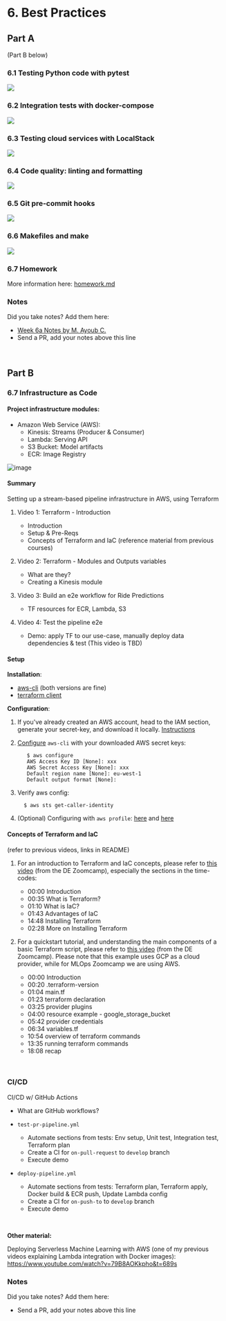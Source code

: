 # 6. Best Practices

## Part A

(Part B below)

### 6.1 Testing Python code with pytest

<a href="https://www.youtube.com/watch?v=CJp1eFQP5nk&list=PL3MmuxUbc_hIUISrluw_A7wDSmfOhErJK">
  <img src="images/thumbnail-6-1.jpg">
</a>


### 6.2 Integration tests with docker-compose

<a href="https://www.youtube.com/watch?v=lBX0Gl7Z1ck&list=PL3MmuxUbc_hIUISrluw_A7wDSmfOhErJK">
  <img src="images/thumbnail-6-2.jpg">
</a>


### 6.3 Testing cloud services with LocalStack

<a href="https://www.youtube.com/watch?v=9yMO86SYvuI&list=PL3MmuxUbc_hIUISrluw_A7wDSmfOhErJK">
  <img src="images/thumbnail-6-3.jpg">
</a>


### 6.4 Code quality: linting and formatting

<a href="https://www.youtube.com/watch?v=uImvWE-iSDQ&list=PL3MmuxUbc_hIUISrluw_A7wDSmfOhErJK">
  <img src="images/thumbnail-6-4.jpg">
</a>


### 6.5 Git pre-commit hooks

<a href="https://www.youtube.com/watch?v=lmMZ7Axk2T8&list=PL3MmuxUbc_hIUISrluw_A7wDSmfOhErJK">
  <img src="images/thumbnail-6-5.jpg">
</a>


### 6.6 Makefiles and make

<a href="https://www.youtube.com/watch?v=F6DZdvbRZQQ&list=PL3MmuxUbc_hIUISrluw_A7wDSmfOhErJK">
  <img src="images/thumbnail-6-6.jpg">
</a>


### 6.7 Homework


More information here: [homework.md](homework.md)


### Notes

Did you take notes? Add them here:

* [Week 6a Notes by M. Ayoub C.](https://gist.github.com/Qfl3x/267d4cff36b58de67b4e33ca3fc9983f)
* Send a PR, add your notes above this line

<br>



## Part B





### 6.7 Infrastructure as Code

#### Project infrastructure modules:
* Amazon Web Service (AWS):
    * Kinesis: Streams (Producer & Consumer)
    * Lambda: Serving API
    * S3 Bucket: Model artifacts
    * ECR: Image Registry
    
![image](AWS-stream-pipeline.png)


#### Summary
Setting up a stream-based pipeline infrastructure in AWS, using Terraform

1. Video 1: Terraform - Introduction
    * Introduction
    * Setup & Pre-Reqs
    * Concepts of Terraform and IaC (reference material from previous courses)

2. Video 2: Terraform - Modules and Outputs variables
    * What are they?
    * Creating a Kinesis module

3. Video 3: Build an e2e workflow for Ride Predictions
    * TF resources for ECR, Lambda, S3

4. Video 4: Test the pipeline e2e
    * Demo: apply TF to our use-case, manually deploy data dependencies & test
    (This video is TBD)


#### Setup

**Installation**:

* [aws-cli](https://docs.aws.amazon.com/cli/latest/userguide/getting-started-install.html) (both versions are fine)
* [terraform client](https://www.terraform.io/downloads)

**Configuration**:

1. If you've already created an AWS account, head to the IAM section, generate your secret-key, and download it locally. 
[Instructions](https://docs.aws.amazon.com/cli/latest/userguide/getting-started-prereqs.html)

2. [Configure]((https://docs.aws.amazon.com/cli/latest/userguide/getting-started-quickstart.html)) `aws-cli` with your downloaded AWS secret keys:
      ```shell
         $ aws configure
         AWS Access Key ID [None]: xxx
         AWS Secret Access Key [None]: xxx
         Default region name [None]: eu-west-1
         Default output format [None]:
      ```

3. Verify aws config:
      ```shell
        $ aws sts get-caller-identity
      ```

4. (Optional) Configuring with `aws profile`: [here](https://docs.aws.amazon.com/cli/latest/userguide/cli-configure-sourcing-external.html) and [here](https://registry.terraform.io/providers/hashicorp/aws/latest/docs#using-an-external-credentials-process) 

#### Concepts of Terraform and IaC
(refer to previous videos, links in README)

1. For an introduction to Terraform and IaC concepts, please refer to [this video](https://www.youtube.com/watch?v=Hajwnmj0xfQ&list=PL3MmuxUbc_hJed7dXYoJw8DoCuVHhGEQb&index=11) 
(from the DE Zoomcamp), especially the sections in the time-codes:

    * 00:00 Introduction
    * 00:35 What is Terraform?
    * 01:10 What is IaC?
    * 01:43 Advantages of IaC
    * 14:48 Installing Terraform
    * 02:28 More on Installing Terraform

2. For a quickstart tutorial, and understanding the main components of a basic Terraform script, please refer to [this video](https://www.youtube.com/watch?v=dNkEgO-CExg&list=PL3MmuxUbc_hJed7dXYoJw8DoCuVHhGEQb&index=12)
    (from the DE Zoomcamp). Please note that this example uses GCP as a cloud provider, while for MLOps Zoomcamp we are using AWS.
    
    * 00:00 Introduction
    * 00:20 .terraform-version
    * 01:04 main.tf
    * 01:23 terraform declaration
    * 03:25 provider plugins
    * 04:00 resource example - google_storage_bucket
    * 05:42 provider credentials
    * 06:34 variables.tf
    * 10:54 overview of terraform commands
    * 13:35 running terraform commands
    * 18:08 recap

<br>

### CI/CD
CI/CD w/ GitHub Actions

* What are GitHub workflows?
* `test-pr-pipeline.yml`
    * Automate sections from tests: Env setup, Unit test, Integration test, Terraform plan
    * Create a CI for `on-pull-request` to `develop` branch
    * Execute demo

* `deploy-pipeline.yml`
    * Automate sections from tests: Terraform plan, Terraform apply, Docker build & ECR push, Update Lambda config
    * Create a CI for `on-push-to` to `develop` branch
    * Execute demo
    
<br>

**Other material:**

Deploying Serverless Machine Learning with AWS (one of my previous videos explaining Lambda integration with Docker images): https://www.youtube.com/watch?v=79B8AOKkpho&t=689s 


### Notes

Did you take notes? Add them here:

* Send a PR, add your notes above this line


